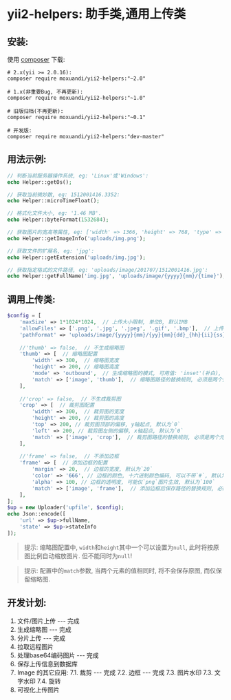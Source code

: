 yii2-helpers: 助手类,通用上传类
==================

安装:
------------
使用 [composer](http://getcomposer.org/download/) 下载:
```
# 2.x(yii >= 2.0.16):
composer require moxuandi/yii2-helpers:"~2.0"

# 1.x(非重要Bug, 不再更新):
composer require moxuandi/yii2-helpers:"~1.0"

# 旧版归档(不再更新):
composer require moxuandi/yii2-helpers:"~0.1"

# 开发版:
composer require moxuandi/yii2-helpers:"dev-master"
```


用法示例:
-----
```php
// 判断当前服务器操作系统, eg: 'Linux'或'Windows':
echo Helper::getOs();

// 获取当前微妙数, eg: 1512001416.3352:
echo Helper::microTimeFloat();

// 格式化文件大小, eg: '1.46 MB'.
echo Helper::byteFormat(1532684);

// 获取图片的宽高等属性, eg: ['width' => 1366, 'height' => 768, 'type' => 'PNG', 'mime' => 'image/png'].:
echo Helper::getImageInfo('uploads/img.png');

// 获取文件的扩展名, eg: 'jpg':
echo Helper::getExtension('uploads/img.jpg');

// 获取指定格式的文件路径, eg: 'uploads/image/201707/1512001416.jpg':
echo Helper::getFullName('img.jpg', 'uploads/image/{yyyy}{mm}/{time}');
```

调用上传类:
-----
```php
$config = [
    'maxSize' => 1*1024*1024,  // 上传大小限制, 单位B, 默认1MB
    'allowFiles' => ['.png', '.jpg', '.jpeg', '.gif', '.bmp'],  // 上传图片格式显示
    'pathFormat' => 'uploads/image/{yyyy}{mm}/{yy}{mm}{dd}_{hh}{ii}{ss}_{rand:4}',  // 上传保存路径, 可以自定义保存路径和文件名格式
	
    //'thumb' => false,  // 不生成缩略图
    'thumb' => [  // 缩略图配置
        'width' => 300,  // 缩略图宽度
        'height' => 200, // 缩略图高度
        'mode' => 'outbound',  // 生成缩略图的模式, 可用值: 'inset'(补白), 'outbound'(裁剪, 默认值)
        'match' => ['image', 'thumb'],  // 缩略图路径的替换规则, 必须是两个元素的数组
    ],
	
    //'crop' => false,  // 不生成裁剪图
    'crop' => [  // 裁剪图配置
        'width' => 300,  // 裁剪图的宽度
        'height' => 200, // 裁剪图的高度
        'top' => 200, // 裁剪图顶部的偏移, y轴起点, 默认为`0`
        'left' => 200, // 裁剪图左侧的偏移, x轴起点, 默认为`0`
        'match' => ['image', 'crop'],  // 裁剪图路径的替换规则, 必须是两个元素的数组
    ],
	
    //'frame' => false,  // 不添加边框
    'frame' => [  // 添加边框的配置
        'margin' => 20,  // 边框的宽度, 默认为`20`
        'color' => '666', // 边框的颜色, 十六进制颜色编码, 可以不带`#`, 默认为`666`
        'alpha' => 100, // 边框的透明度, 可能仅`png`图片生效, 默认为`100`
        'match' => ['image', 'frame'],  // 添加边框后保存路径的替换规则, 必须是两个元素的数组
    ],
];
$up = new Uploader('upfile', $config);
echo Json::encode([
    'url' => $up->fullName,
    'state' => $up->stateInfo
]);
```

> 提示: 缩略图配置中, `width`和`height`其中一个可以设置为`null`, 此时将按原图比例自动缩放图片. 但不能同时为`null`!

> 提示: 配置中的`match`参数, 当两个元素的值相同时, 将不会保存原图, 而仅保留缩略图.

开发计划:
-----
1. 文件/图片上传 --- 完成
2. 生成缩略图 --- 完成
3. 分片上传 --- 完成
4. 拉取远程图片
5. 处理base64编码图片 --- 完成
6. 保存上传信息到数据库
7. Image 的其它应用:
7.1. 裁剪 --- 完成
7.2. 边框 --- 完成
7.3. 图片水印
7.3. 文字水印
7.4. 旋转
8. 可视化上传图片
